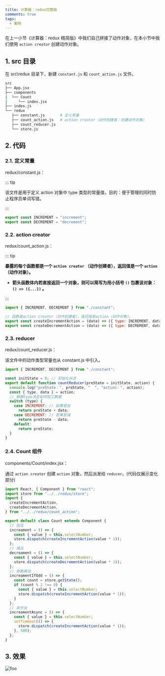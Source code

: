 ```yaml
---
title: 计算器：redux完整版
comments: true
tags:
  - 案例
---
```


在上一小节《计算器：redux 精简版》中我们自己拼接了动作对象，在本小节中我们使用 `action creator` 创建动作对象。

## 1. src 目录

在 src\redux 目录下，新建 `constant.js` 和 `count_action.js` 文件。

```sh
src
├── App.jsx
├── components
|  └── Count
|     └── index.jsx
├── index.js
└── redux
   ├── constant.js       # 定义常量
   ├── count_action.js   # action creator（动作创建者：创建动作对象）
   ├── count_reducer.js
   └── store.js
```

## 2. 代码

### 2.1. 定义常量

redux/constant.js：

::: tip

该文件是用于定义 action 对象中 type 类型的常量值，目的：便于管理的同时防止程序员单词写错。

:::

```js
export const INCREMENT = "increment";
export const DECREMENT = "decrement";
```

### 2.2. action creator

redux/count_action.js：

::: tip

**暴露的每个函数都是一个 `action creator` （动作创建者），返回值是一个 `action` （动作对象）。**

- **箭头函数体内若直接返回一个对象，则可以简写为用小括号 `()` 包裹该对象：`() => ({...})` 。**

:::

```js
import { INCREMENT, DECREMENT } from "./constant";

// 函数是action creator（动作创建者），返回值是action（动作对象）。
export const createIncrementAction = (data) => ({ type: INCREMENT, data });
export const createDecrementAction = (data) => ({ type: DECREMENT, data });
```

### 2.3. reducer

redux/count_reducer.js：

该文件中的动作类型常量也从 constant.js 中引入。

```js
import { INCREMENT, DECREMENT } from "./constant";

const initState = 0; // 初始化状态
export default function countReducer(preState = initState, action) {
  console.log("preState：", preState, "  ", "action：", action);
  const { type, data } = action;
  // 根据type决定如何加工数据
  switch (type) {
    case INCREMENT: // 如果是加
      return preState + data;
    case DECREMENT: // 若果是减
      return preState - data;
    default:
      return preState;
  }
}
```

### 2.4. Count 组件

components/Count/index.jsx：

通过 `action creator` 创建 `action` 对象，然后派发给 `reducer`。(代码仅展示变化部分)

```jsx
import React, { Component } from "react";
import store from "../../redux/store";
import {
  createIncrementAction,
  createDecrementAction,
} from "../../redux/count_action";

export default class Count extends Component {
  // 加法
  increament = () => {
    const { value } = this.selectNumber;
    store.dispatch(createIncrementAction(value * 1));
  };
  // 减法
  decreament = () => {
    const { value } = this.selectNumber;
    store.dispatch(createDecrementAction(value * 1));
  };
  // 奇数再加
  increamentIfOdd = () => {
    const count = store.getState();
    if (count % 2 !== 0) {
      const { value } = this.selectNumber;
      store.dispatch(createIncrementAction(value * 1));
    }
  };
  // 异步加
  increamentAsync = () => {
    const { value } = this.selectNumber;
    setTimeout(() => {
      store.dispatch(createIncrementAction(value * 1));
    }, 500);
  };
}
```

## 3. 效果

<img class="zoomable" :src="$withBase('/images/screenshot/7/5/1.gif')" alt="foo">
